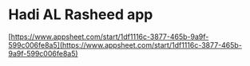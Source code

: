# Hadi AL Rasheed app

[https://www.appsheet.com/start/1df1116c-3877-465b-9a9f-599c006fe8a5](https://www.appsheet.com/start/1df1116c-3877-465b-9a9f-599c006fe8a5)
